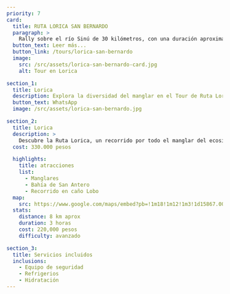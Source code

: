 ```yaml
---
priority: 7
card:
  title: RUTA LORICA SAN BERNARDO
  paragraph: >
    Rally sobre el río Sinú de 30 kilómetros, con una duración aproximada de cuatro horas. Incluye todos los transportes desde Lórica hasta San Bernardo del Viento y regreso a Coveñas.
  button_text: Leer más...
  button_link: /tours/lorica-san-bernardo
  image:
    src: /src/assets/lorica-san-bernardo-card.jpg
    alt: Tour en Lorica

section_1:
  title: Lorica
  description: Explora la diversidad del manglar en el Tour de Ruta Lorica
  button_text: WhatsApp
  image: /src/assets/lorica-san-bernardo.jpg

section_2:
  title: Lorica
  description: >
    Descubre la Ruta Lorica, un recorrido por todo el manglar del ecosistema de la desembocadura del río Sinú. Un tour de tres horas que parte desde Coveñas, se transporta por tierra hasta las playas de San Antero y recorre unos 8 kilómetros, explorando los manglares y algunas áreas de la bahía. Luego, toma el caño Lobo para regresar a las playas de San Antero. Este tour tiene un valor de 220,000 pesos.
  cost: 330.000 pesos

  highlights:
    title: atracciones
    list:
      - Manglares
      - Bahía de San Antero
      - Recorrido en caño Lobo
  map:
    src: https://www.google.com/maps/embed?pb=!1m18!1m12!1m3!1d15867.009911374053!2d-75.61020612716673!3d6.163894277135764!2m3!1f0!2f0!3f0!3m2!1i1024!2i768!4f13.1!3m3!1m2!1s0x8e4683cb1d5771e9%3A0x4fda2fc926473c68!2sPolideportivo%20Sur%20de%20Envigado!5e0!3m2!1sen!2sco
  stats:
    distance: 8 km aprox
    duration: 3 horas
    cost: 220,000 pesos
    difficulty: avanzado

section_3:
  title: Servicios incluidos
  inclusions:
    - Equipo de seguridad
    - Refrigerios
    - Hidratación
---
```

